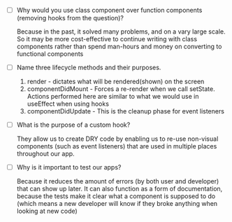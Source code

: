 - [ ] Why would you use class component over function components (removing hooks from the question)?

    Because in the past, it solved many problems, and on a vary large scale. So it may be more cost-effective to continue writing with class components rather than spend man-hours and money on converting to functional components

- [ ] Name three lifecycle methods and their purposes.

    1. render - dictates what will be rendered(shown) on the screen
    2. componentDidMount - Forces a re-render when we call setState. Actions performed here are similar to what we would use in useEffect when using hooks
    3. componentDidUpdate - This is the cleanup phase for event listeners

- [ ] What is the purpose of a custom hook?

    They allow us to create DRY code by enabling us to re-use non-visual components (such as event listeners) that are used in multiple places throughout our app. 

- [ ] Why is it important to test our apps?

    Because it reduces the amount of errors (by both user and developer) that can show up later. It can also function as a form of documentation, because the tests make it clear what a component is supposed to do (which means a new developer will know if they broke anything when looking at new code)